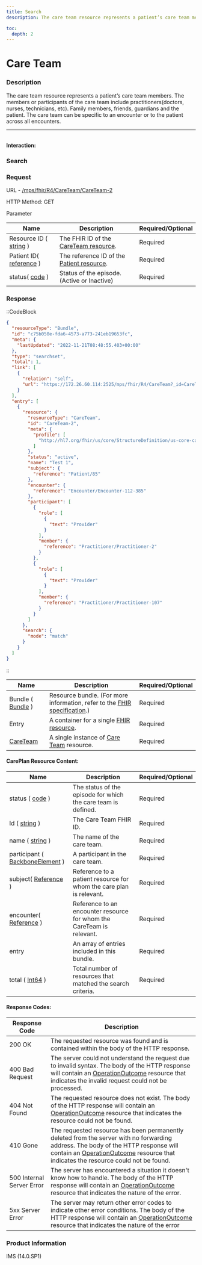 ```yaml
---
title: Search
description: The care team resource represents a patient’s care team members. The members or participants of the care team include practitioners(doctors, nurses, technicians, etc). Family members, friends, guardians and the patient. The care team can be specific to an encounter or to the patient across all encounters.

toc:
  depth: 2
---
```


# Care Team

### Description

The care team resource represents a patient’s care team members. The members or participants of the care team include practitioners(doctors, nurses, technicians, etc). Family members, friends, guardians and the patient. The care team can be specific to an encounter or to the patient across all encounters.

<hr style="width: 100%; color: #f7f7f7; margin-bottom:2rem;">

#### Interaction:

### Search
### Request

URL - <a href="https://172.26.60.114:2525/mps/fhir/R4/AllergyIntolerance/AllergyIntolerance-482" target="_blank">/mps/fhir/R4/CareTeam/CareTeam-2</a>

HTTP Method: GET

Parameter

<table>
  <thead>
    <tr>
      <th>Name</th>
      <th>Description</th>
      <th>Required/Optional</th>
    </tr>
  </thead>
  <tbody>
    <tr>
      <td>Resource ID ( <a href="https://hl7.org/fhir/search.html#string" target="_blank">string</a> )</td>
      <td>The FHIR ID of the <a href="https://hl7.org/fhir/us/core/STU3.1.1/StructureDefinition-us-core-careteam.html" target="_blank">CareTeam resource</a>.</td>
      <td>Required</td>
    </tr>
    <tr>
      <td>Patient ID( <a href="https://hl7.org/fhir/search.html#reference" target="_blank">reference</a> )</td>
      <td>The reference ID of the <a href="https://hl7.org/fhir/us/core/STU3.1.1/StructureDefinition-us-core-patient.html" target="_blank">Patient resource</a>.</td>
      <td>Required</td>
    </tr>
    <tr>
      <td>status( <a href="https://hl7.org/fhir/R4/datatypes.html#code" target="_blank">code</a> )</td>
      <td>Status of the episode. (Active or Inactive)</td>
      <td>Required</td>
    </tr>
  </tbody>
</table>

### Response
::CodeBlock
```json
{
  "resourceType": "Bundle",
  "id": "c75b050e-fda6-4573-a773-241eb19653fc",
  "meta": {
    "lastUpdated": "2022-11-21T08:48:55.403+00:00"
  },
  "type": "searchset",
  "total": 1,
  "link": [
    {
      "relation": "self",
      "url": "https://172.26.60.114:2525/mps/fhir/R4/CareTeam?_id=CareTeam-2"
    }
  ],
  "entry": [
    {
      "resource": {
        "resourceType": "CareTeam",
        "id": "CareTeam-2",
        "meta": {
          "profile": [
            "http://hl7.org/fhir/us/core/StructureDefinition/us-core-careteam"
          ]
        },
        "status": "active",
        "name": "Test 1",
        "subject": {
          "reference": "Patient/85"
        },
        "encounter": {
          "reference": "Encounter/Encounter-112-385"
        },
        "participant": [
          {
            "role": [
              {
                "text": "Provider"
              }
            ],
            "member": {
              "reference": "Practitioner/Practitioner-2"
            }
          },
          {
            "role": [
              {
                "text": "Provider"
              }
            ],
            "member": {
              "reference": "Practitioner/Practitioner-107"
            }
          }
        ]
      },
      "search": {
        "mode": "match"
      }
    }
  ]
}
```
::

<table>
  <thead>
    <tr>
      <th>Name</th>
      <th>Description</th>
      <th>Required/Optional</th>
    </tr>
  </thead>
  <tbody>
    <tr>
      <td>Bundle ( <a href="https://www.hl7.org/fhir/bundle.html" target="_blank">Bundle</a> )</td>
      <td>Resource bundle. (For more information, refer to the <a href="https://www.hl7.org/fhir/bundle.html" target="_blank">FHIR specification</a>.)</td>
      <td>Required</td>
    </tr>
    <tr>
      <td>Entry</td>
      <td>A container for a single <a href="https://www.hl7.org/fhir/resourcelist.html" target="_blank">FHIR resource</a>.</td>
      <td>Required</td>
    </tr>
    <tr>
      <td><a href="https://hl7.org/fhir/us/core/STU3.1.1/StructureDefinition-us-core-allergyintolerance.html" target="_blank">CareTeam</a></td>
      <td>A single instance of <a href="https://hl7.org/fhir/us/core/STU3.1.1/StructureDefinition-us-core-careteam.html" target="_blank">Care Team</a> resource.</td>
      <td>Required</td>
    </tr>
  </tbody>
</table>

#### CarePlan Resource Content:

<table>
  <thead>
    <tr>
      <th>Name</th>
      <th>Description</th>
      <th>Required/Optional</th>
    </tr>
  </thead>
  <tbody>
    <tr>
      <td>status ( <a href="https://hl7.org/fhir/R4/datatypes.html#code" target="_blank">code</a> )</td>
      <td>The status of the episode for which the care team is defined.</td>
      <td>Required</td>
    </tr>
    <tr>
      <td>Id ( <a href="https://hl7.org/fhir/search.html#string" target="_blank">string</a> )</td>
      <td>The Care Team FHIR ID.</td>
      <td>Required</td>
    </tr>
    <tr>
      <td>name ( <a href="https://hl7.org/fhir/search.html#string" target="_blank">string</a> )</td>
      <td>The name of the care team.</td>
      <td>Required</td>
    </tr>
    <tr>
      <td>participant ( <a href="https://hl7.org/fhir/R4/datatypes.html#BackboneElement" target="_blank">BackboneElement</a> )</td>
      <td>A participant in the care team.</td>
      <td>Required</td>
    </tr>
    <tr>
      <td>subject( <a href="https://hl7.org/fhir/R4/references.html" target="_blank">Reference</a> )</td>
      <td>Reference to a patient resource for whom the care plan is relevant.</td>
      <td>Required</td>
    </tr>
    <tr>
      <td>encounter( <a href="https://hl7.org/fhir/R4/references.html" target="_blank">Reference</a> )</td>
      <td>Reference to an encounter resource  for whom the CareTeam is relevant.</td>
      <td>Required</td>
    </tr>
    <tr>
      <td>entry</td>
      <td>An array of entries included in this bundle.</td>
      <td>Required</td>
    </tr>
    <tr>
      <td>total ( <a href="https://www.hl7.org/fhir/datatypes.html" target="_blank">Int64</a> )</td>
      <td>Total number of resources that matched the search criteria.</td>
      <td>Required</td>
    </tr>
  </tbody>
</table>

#### Response Codes:

<table>
  <thead>
    <tr>
      <th>Response Code</th>
      <th>Description</th>
    </tr>
  </thead>
  <tbody>
    <tr>
      <td>200 OK</td>
      <td>The requested resource was found and is contained within the body of  the HTTP response.</td>
    </tr>
    <tr>
      <td>400 Bad Request</td>
      <td>The server could not understand the request due to invalid syntax. The body of the HTTP response will contain an <a href="https://hl7.org/fhir/R4B/operationoutcome.html" target="_blank">OperationOutcome</a> resource that indicates the invalid request could not be processed.</td>
    </tr>
    <tr>
      <td>404 Not Found</td>
      <td>The requested resource does not exist. The body of the HTTP response will contain an <a href="https://hl7.org/fhir/R4B/operationoutcome.html" target="_blank">OperationOutcome</a> resource that indicates the resource could not be found.</td>
    </tr>
    <tr>
      <td>410 Gone</td>
      <td>The requested resource has been permanently deleted from the server with no forwarding address. The body of the HTTP response will contain an <a href="https://hl7.org/fhir/R4B/operationoutcome.html" target="_blank">OperationOutcome</a> resource that indicates the resource could not be found.</td>
    </tr>
    <tr>
      <td>500 Internal Server Error</td>
      <td>The server has encountered a situation it doesn't know how to handle. The body of the HTTP response will contain an <a href="https://hl7.org/fhir/R4B/operationoutcome.html" target="_blank">OperationOutcome</a> resource that indicates the nature of the error.</td>
    </tr>
    <tr>
      <td>5xx Server Error</td>
      <td>The server may return other error codes to indicate other error conditions. The body of the HTTP response will contain an <a href="https://hl7.org/fhir/R4B/operationoutcome.html" target="_blank">OperationOutcome</a> resource that indicates the nature of the error</td>
    </tr>
  </tbody>
</table>

### Product Information
IMS (14.0.SP1)